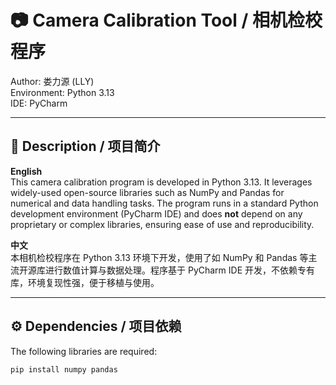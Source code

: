 # 📷 Camera Calibration Tool / 相机检校程序

Author: 娄力源 (LLY)  
Environment: Python 3.13  
IDE: PyCharm

---

## 📖 Description / 项目简介

**English**  
This camera calibration program is developed in Python 3.13. It leverages widely-used open-source libraries such as NumPy and Pandas for numerical and data handling tasks. The program runs in a standard Python development environment (PyCharm IDE) and does **not** depend on any proprietary or complex libraries, ensuring ease of use and reproducibility.

**中文**  
本相机检校程序在 Python 3.13 环境下开发，使用了如 NumPy 和 Pandas 等主流开源库进行数值计算与数据处理。程序基于 PyCharm IDE 开发，不依赖专有库，环境复现性强，便于移植与使用。

---

## ⚙️ Dependencies / 项目依赖

The following libraries are required:

```bash
pip install numpy pandas
